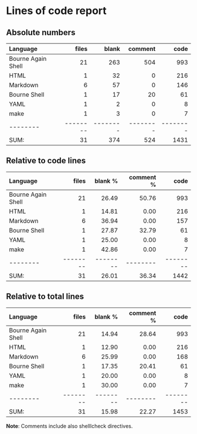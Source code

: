 # Lines of code report

## Absolute numbers

Language|files|blank|comment|code
:-------|-------:|-------:|-------:|-------:
Bourne Again Shell|21|263|504|993
HTML|1|32|0|216
Markdown|6|57|0|146
Bourne Shell|1|17|20|61
YAML|1|2|0|8
make|1|3|0|7
--------|--------|--------|--------|--------
SUM:|31|374|524|1431
## Relative to code lines

Language|files|blank %|comment %|code
:-------|-------:|-------:|-------:|-------:
Bourne Again Shell|21|26.49|50.76|993
HTML|1|14.81|0.00|216
Markdown|6|36.94|0.00|157
Bourne Shell|1|27.87|32.79|61
YAML|1|25.00|0.00|8
make|1|42.86|0.00|7
--------|--------|--------|--------|--------
SUM:|31|26.01|36.34|1442
## Relative to total lines

Language|files|blank %|comment %|code
:-------|-------:|-------:|-------:|-------:
Bourne Again Shell|21|14.94|28.64|993
HTML|1|12.90|0.00|216
Markdown|6|25.99|0.00|168
Bourne Shell|1|17.35|20.41|61
YAML|1|20.00|0.00|8
make|1|30.00|0.00|7
--------|--------|--------|--------|--------
SUM:|31|15.98|22.27|1453

 **Note**: Comments include also shelllcheck directives. 